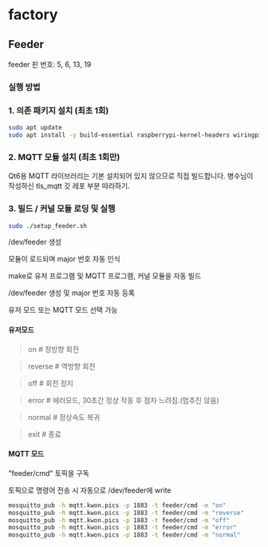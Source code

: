 # factory

## Feeder

feeder 핀 번호: 5, 6, 13, 19

### 실행 방법

### 1. 의존 패키지 설치 (최초 1회)
```bash
sudo apt update
sudo apt install -y build-essential raspberrypi-kernel-headers wiringpi mosquitto-clients
```

### 2. MQTT 모듈 설치 (최초 1회만)
Qt6용 MQTT 라이브러리는 기본 설치되어 있지 않으므로 직접 빌드합니다.
병수님이 작성하신 tls_mqtt 깃 레포 부분 따라하기.

### 3. 빌드 / 커널 모듈 로딩 및 실행
```bash
sudo ./setup_feeder.sh
```
/dev/feeder 생성

모듈이 로드되며 major 번호 자동 인식

make로 유저 프로그램 및 MQTT 프로그램, 커널 모듈을 자동 빌드

/dev/feeder 생성 및 major 번호 자동 등록

유저 모드 또는 MQTT 모드 선택 가능

#### 유저모드 
> on        # 정방향 회전

> reverse   # 역방향 회전

> off       # 회전 정지

> error     # 에러모드, 30초간 정상 작동 후 점차 느려짐.(멈추진 않음)

> normal    # 정상속도 복귀

> exit      # 종료

#### MQTT 모드
"feeder/cmd" 토픽을 구독

토픽으로 명령어 전송 시 자동으로 /dev/feeder에 write

```bash
mosquitto_pub -h mqtt.kwon.pics -p 1883 -t feeder/cmd -m "on"
mosquitto_pub -h mqtt.kwon.pics -p 1883 -t feeder/cmd -m "reverse"
mosquitto_pub -h mqtt.kwon.pics -p 1883 -t feeder/cmd -m "off"
mosquitto_pub -h mqtt.kwon.pics -p 1883 -t feeder/cmd -m "error"
mosquitto_pub -h mqtt.kwon.pics -p 1883 -t feeder/cmd -m "normal"
```